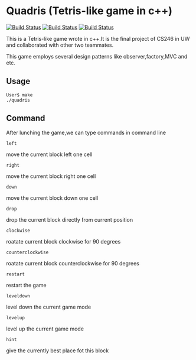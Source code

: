 # Quadris (Tetris-like game in c++)
[![Build Status](https://img.shields.io/badge/C%2B%2B-Language-brightgreen)](https://travis-ci.com/username/projectname)
[![Build Status](https://img.shields.io/badge/MVC-design-green)](https://travis-ci.com/username/projectname)
[![Build Status](https://img.shields.io/badge/Observer%20-design-green)](https://travis-ci.com/username/projectname)

This is a Tetris-like game wrote in c++.It is the final project of CS246 in UW and collaborated with other two teammates.

This game employs several design patterns like observer,factory,MVC and etc. 
## Usage
```liunx
User$ make
./quadris
```

## Command
After lunching the game,we can type commands in command line
```linux
left
```
move the current block left one cell
```linux
right
```
move the current block right one cell
```linux
down
```
move the current block down one cell
```linux
drop
```
drop the current block directly from current position
```linux
clockwise
```
roatate current block clockwise for 90 degrees
```linux
counterclockwise
```
roatate current block counterclockwise for 90 degrees
```linux
restart
```
restart the game
```linux
leveldown
```
level down the current game mode
```linux
levelup
```
level up the current game mode
```linux
hint
```
give the currently best place fot this block
